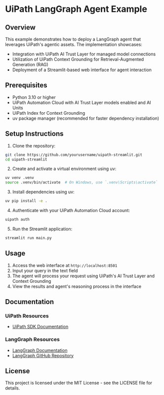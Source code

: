 # UiPath LangGraph Agent Example

## Overview

This example demonstrates how to deploy a LangGraph agent that leverages UiPath's agentic assets. The implementation showcases:

- Integration with UiPath AI Trust Layer for managed model connections
- Utilization of UiPath Context Grounding for Retrieval-Augmented Generation (RAG)
- Deployment of a Streamlit-based web interface for agent interaction

## Prerequisites

- Python 3.10 or higher
- UiPath Automation Cloud with AI Trust Layer models enabled and AI Units
- UiPath Index for Context Grounding
- uv package manager (recommended for faster dependency installation)

## Setup Instructions

1. Clone the repository:
```bash
git clone https://github.com/yourusername/uipath-streamlit.git
cd uipath-streamlit
```

2. Create and activate a virtual environment using uv:
```bash
uv venv .venv
source .venv/bin/activate  # On Windows, use `.venv\Scripts\activate`
```

3. Install dependencies using uv:
```bash
uv pip install -e .
```

4. Authenticate with your UiPath Automation Cloud account:
```bash
uipath auth
```

5. Run the Streamlit application:
```bash
streamlit run main.py
```

## Usage

1. Access the web interface at `http://localhost:8501`
2. Input your query in the text field
3. The agent will process your request using UiPath's AI Trust Layer and Context Grounding
4. View the results and agent's reasoning process in the interface

## Documentation

### UiPath Resources
- [UiPath SDK Documentation](https://uipath.github.io/uipath-python/)

### LangGraph Resources
- [LangGraph Documentation](https://python.langchain.com/docs/langgraph)
- [LangGraph GitHub Repository](https://github.com/langchain-ai/langgraph)

## License

This project is licensed under the MIT License - see the LICENSE file for details.
